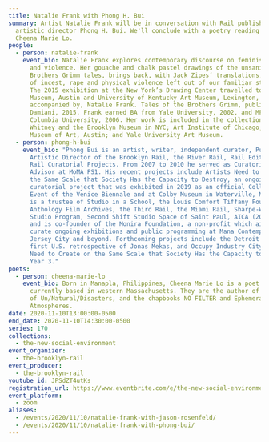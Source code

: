 ```yaml
---
title: Natalie Frank with Phong H. Bui
summary: Artist Natalie Frank will be in conversation with Rail publisher and
  artistic director Phong H. Bui. We'll conclude with a poetry reading from
  Cheena Marie Lo.
people:
  - person: natalie-frank
    event_bio: Natalie Frank explores contemporary discourse on feminism, sexuality,
      and violence. Her gouache and chalk pastel drawings of the unsanitized
      Brothers Grimm tales, brings back, with Jack Zipes’ translations, aspects
      of incest, rape and physical violence left out of our familiar stories.
      The 2015 exhibition at the New York’s Drawing Center travelled to Blanton
      Museum, Austin and University of Kentucky Art Museum, Lexington,
      accompanied by, Natalie Frank. Tales of the Brothers Grimm, published by
      Damiani, 2015. Frank earned BA from Yale University, 2002, and MFA from
      Columbia University, 2006. Her work is included in the collections of the
      Whitney and the Brooklyn Museum in NYC; Art Institute of Chicago; Blanton
      Museum of Art, Austin; and Yale University Art Museum.
  - person: phong-h-bui
    event_bio: "Phong Bui is an artist, writer, independent curator, Publisher and
      Artistic Director of the Brooklyn Rail, the River Rail, Rail Editions, and
      Rail Curatorial Projects. From 2007 to 2010 he served as Curatorial
      Advisor at MoMA PS1. His recent projects include Artists Need to Create on
      the Same Scale that Society Has the Capacity to Destroy, an ongoing
      curatorial project that was exhibited in 2019 as an official Collateral
      Event of the Venice Biennale and at Colby Museum in Waterville, Maine. He
      is a trustee of Studio in a School, the Louis Comfort Tiffany Foundation,
      Anthology Film Archives, the Third Rail, the Miami Rail, Sharpe-Walentas
      Studio Program, Second Shift Studio Space of Saint Paul, AICA (2007-2020),
      and is co-founder of the Monira Foundation, a non-profit which aims to
      curate ongoing exhibitions and public programming at Mana Contemporary in
      Jersey City and beyond. Forthcoming projects include the Detroit Rail, the
      first U.S. retrospective of Jonas Mekas, and Occupy Industry City: Artists
      Need to Create on the Same Scale that Society Has the Capacity to Destroy,
      Year 3."
poets:
  - person: cheena-marie-lo
    event_bio: Born in Manapla, Philippines, Cheena Marie Lo is a poet and editor
      currently based in western Massachusetts. They are the author of A Series
      of Un/Natural/Disasters, and the chapbooks NO FILTER and Ephemera &
      Atmospheres.
date: 2020-11-10T13:00:00-0500
end_date: 2020-11-10T14:30:00-0500
series: 170
collections:
  - the-new-social-environment
event_organizer:
  - the-brooklyn-rail
event_producer:
  - the-brooklyn-rail
youtube_id: JPSdZT4utKs
registration_url: https://www.eventbrite.com/e/the-new-social-environment-170-natalie-frank-tickets-128136069433
event_platform:
  - zoom
aliases:
  - /events/2020/11/10/natalie-frank-with-jason-rosenfeld/
  - /events/2020/11/10/natalie-frank-with-phong-bui/
---
```


